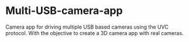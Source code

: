 # Multi-USB-camera-app
Camera app for driving multiple USB based cameras using the UVC protocol. With the objective to create a 3D camera app with real cameras.
